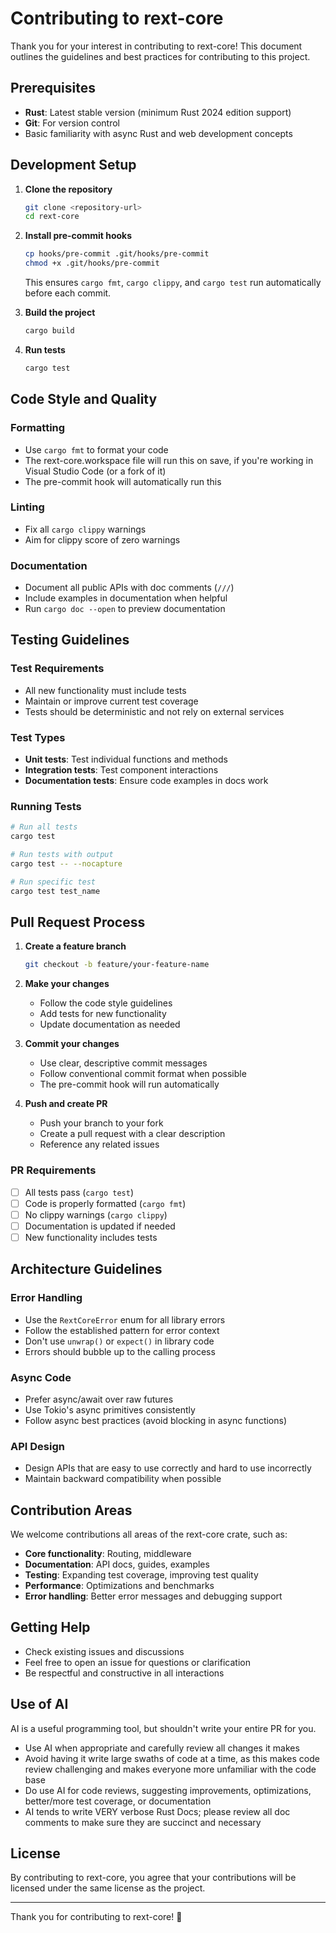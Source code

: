# Contributing to rext-core

Thank you for your interest in contributing to rext-core! This document outlines the guidelines and best practices for contributing to this project.

## Prerequisites

- **Rust**: Latest stable version (minimum Rust 2024 edition support)
- **Git**: For version control
- Basic familiarity with async Rust and web development concepts

## Development Setup

1. **Clone the repository**
   ```bash
   git clone <repository-url>
   cd rext-core
   ```

2. **Install pre-commit hooks**
   ```bash
   cp hooks/pre-commit .git/hooks/pre-commit
   chmod +x .git/hooks/pre-commit
   ```

   This ensures `cargo fmt`, `cargo clippy`, and `cargo test` run automatically before each commit.

3. **Build the project**
   ```bash
   cargo build
   ```

4. **Run tests**
   ```bash
   cargo test
   ```

## Code Style and Quality

### Formatting
- Use `cargo fmt` to format your code
- The rext-core.workspace file will run this on save, if you're working in Visual Studio Code (or a fork of it)
- The pre-commit hook will automatically run this

### Linting
- Fix all `cargo clippy` warnings
- Aim for clippy score of zero warnings

### Documentation
- Document all public APIs with doc comments (`///`)
- Include examples in documentation when helpful
- Run `cargo doc --open` to preview documentation

## Testing Guidelines

### Test Requirements
- All new functionality must include tests
- Maintain or improve current test coverage
- Tests should be deterministic and not rely on external services

### Test Types
- **Unit tests**: Test individual functions and methods
- **Integration tests**: Test component interactions
- **Documentation tests**: Ensure code examples in docs work

### Running Tests
```bash
# Run all tests
cargo test

# Run tests with output
cargo test -- --nocapture

# Run specific test
cargo test test_name
```

## Pull Request Process

1. **Create a feature branch**
   ```bash
   git checkout -b feature/your-feature-name
   ```

2. **Make your changes**
   - Follow the code style guidelines
   - Add tests for new functionality
   - Update documentation as needed

3. **Commit your changes**
   - Use clear, descriptive commit messages
   - Follow conventional commit format when possible
   - The pre-commit hook will run automatically

4. **Push and create PR**
   - Push your branch to your fork
   - Create a pull request with a clear description
   - Reference any related issues

### PR Requirements
- [ ] All tests pass (`cargo test`)
- [ ] Code is properly formatted (`cargo fmt`)
- [ ] No clippy warnings (`cargo clippy`)
- [ ] Documentation is updated if needed
- [ ] New functionality includes tests

## Architecture Guidelines

### Error Handling
- Use the `RextCoreError` enum for all library errors
- Follow the established pattern for error context
- Don't use `unwrap()` or `expect()` in library code
- Errors should bubble up to the calling process

### Async Code
- Prefer async/await over raw futures
- Use Tokio's async primitives consistently
- Follow async best practices (avoid blocking in async functions)

### API Design
- Design APIs that are easy to use correctly and hard to use incorrectly
- Maintain backward compatibility when possible

## Contribution Areas

We welcome contributions all areas of the rext-core crate, such as:
- **Core functionality**: Routing, middleware
- **Documentation**: API docs, guides, examples
- **Testing**: Expanding test coverage, improving test quality
- **Performance**: Optimizations and benchmarks
- **Error handling**: Better error messages and debugging support

## Getting Help

- Check existing issues and discussions
- Feel free to open an issue for questions or clarification
- Be respectful and constructive in all interactions

## Use of AI

AI is a useful programming tool, but shouldn't write your entire PR for you.
- Use AI when appropriate and carefully review all changes it makes
- Avoid having it write large swaths of code at a time, as this makes code review challenging and makes everyone more unfamiliar with the code base
- Do use AI for code reviews, suggesting improvements, optimizations, better/more test coverage, or documentation
- AI tends to write VERY verbose Rust Docs; please review all doc comments to make sure they are succinct and necessary

## License

By contributing to rext-core, you agree that your contributions will be licensed under the same license as the project.

---

Thank you for contributing to rext-core! 🦀
